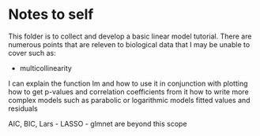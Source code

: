 

# Notes to self
This folder is to collect and develop a basic linear model tutorial. 
There are numerous points that are releven to biological data that I may be unable to cover
such as:
- multicollinearity

I can explain the function lm and how to use it in conjunction with plotting
how to get p-values and correlation coefficients from it
how to write more complex models such as parabolic or logarithmic models
fitted values and residuals



AIC, BIC, Lars - LASSO - glmnet are beyond this scope
